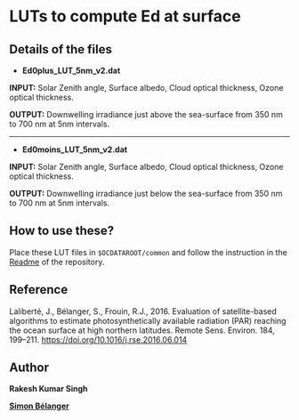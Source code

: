 # LUTs to compute Ed at surface

## Details of the files
* **Ed0plus_LUT_5nm_v2.dat**

**INPUT:** Solar Zenith angle, Surface albedo, Cloud optical thickness, Ozone optical thickness.

**OUTPUT:** Downwelling irradiance just above the sea-surface from 350 nm to 700 nm at 5nm intervals.
____________________________________________________________________________________________________

* **Ed0moins_LUT_5nm_v2.dat**

**INPUT:** Solar Zenith angle, Surface albedo, Cloud optical thickness, Ozone optical thickness.

**OUTPUT:** Downwelling irradiance just below the sea-surface from 350 nm to 700 nm at 5nm intervals.

## How to use these?
Place these LUT files in `$OCDATAROOT/common` and follow the instruction in the [Readme](https://github.com/rakeshkstp/ACCES_PAR/blob/main/README.md) of the repository.


## Reference
Laliberté, J., Bélanger, S., Frouin, R.J., 2016. Evaluation of satellite-based algorithms to estimate photosynthetically available radiation (PAR) reaching the ocean surface at high northern latitudes. Remote Sens. Environ. 184, 199–211. https://doi.org/10.1016/j.rse.2016.06.014


## Author
**Rakesh Kumar Singh**

**[Simon Bélanger](https://github.com/belasi01)**
